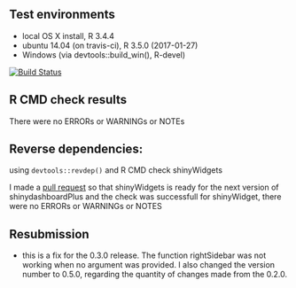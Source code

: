 ## Test environments
* local OS X install, R 3.4.4
* ubuntu 14.04 (on travis-ci), R 3.5.0 (2017-01-27)
* Windows (via devtools::build_win(), R-devel)

[![Build Status](https://travis-ci.org/DivadNojnarg/shinydashboardPlus.svg?branch=master)](https://travis-ci.org/DivadNojnarg/shinydashboardPlus)

## R CMD check results
There were no ERRORs or WARNINGs or NOTEs


## Reverse dependencies:
using `devtools::revdep()` and R CMD check shinyWidgets

I made a [pull request](https://github.com/dreamRs/shinyWidgets/commit/186a0306371a6bb2bc60ed1e4247640de7b8f8f5) 
so that shinyWidgets is ready for the next version of shinydashboardPlus and
the check was successfull for shinyWidget, there were no ERRORs or WARNINGs or NOTES

## Resubmission
- this is a fix for the 0.3.0 release. The function rightSidebar was not working 
when no argument was provided.  I also changed the version number to 0.5.0, regarding the
quantity of changes made from the 0.2.0.